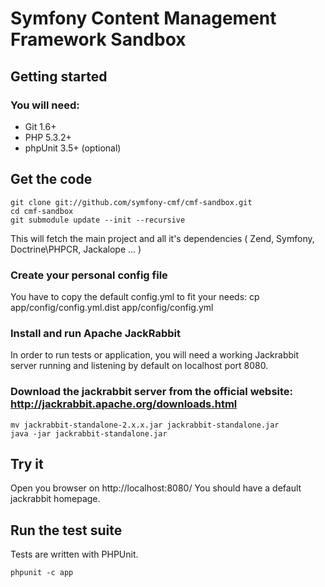 # Symfony Content Management Framework Sandbox


## Getting started

### You will need:
  * Git 1.6+
  * PHP 5.3.2+
  * phpUnit 3.5+ (optional)

## Get the code

    git clone git://github.com/symfony-cmf/cmf-sandbox.git
    cd cmf-sandbox
    git submodule update --init --recursive

This will fetch the main project and all it's dependencies ( Zend, Symfony, Doctrine\PHPCR, Jackalope ... )

### Create your personal config file

You have to copy the default config.yml to fit your needs:
    cp app/config/config.yml.dist app/config/config.yml

### Install and run Apache JackRabbit

In order to run tests or application, you will need a working Jackrabbit server running and listening by default on localhost port 8080.

### Download the jackrabbit server from the official website: http://jackrabbit.apache.org/downloads.html

    mv jackrabbit-standalone-2.x.x.jar jackrabbit-standalone.jar
    java -jar jackrabbit-standalone.jar

## Try it

Open you browser on http://localhost:8080/
You should have a default jackrabbit homepage.

## Run the test suite

Tests are written with PHPUnit.

    phpunit -c app
